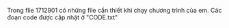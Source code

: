 ﻿Trong flie 1712901 có những file cần thiết khi chạy chương trình của em.
Các đoạn code được cập nhật ở "CODE.txt"